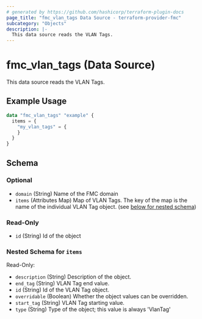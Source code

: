 ```yaml
---
# generated by https://github.com/hashicorp/terraform-plugin-docs
page_title: "fmc_vlan_tags Data Source - terraform-provider-fmc"
subcategory: "Objects"
description: |-
  This data source reads the VLAN Tags.
---
```


# fmc_vlan_tags (Data Source)

This data source reads the VLAN Tags.

## Example Usage

```terraform
data "fmc_vlan_tags" "example" {
  items = {
    "my_vlan_tags" = {
    }
  }
}
```

<!-- schema generated by tfplugindocs -->
## Schema

### Optional

- `domain` (String) Name of the FMC domain
- `items` (Attributes Map) Map of VLAN Tags. The key of the map is the name of the individual VLAN Tag object. (see [below for nested schema](#nestedatt--items))

### Read-Only

- `id` (String) Id of the object

<a id="nestedatt--items"></a>
### Nested Schema for `items`

Read-Only:

- `description` (String) Description of the object.
- `end_tag` (String) VLAN Tag end value.
- `id` (String) Id of the VLAN Tag object.
- `overridable` (Boolean) Whether the object values can be overridden.
- `start_tag` (String) VLAN Tag starting value.
- `type` (String) Type of the object; this value is always 'VlanTag'
